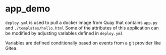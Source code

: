 # app_demo

`deploy.yml` is used to pull a docker image from Quay that contains `app.py` and `./templates/hello.html`
Some of the attributes of this application can be modified by adjusting variables defined in `deploy.yml`

Variables are defined conditionally based on events from a git provider like Gitea.